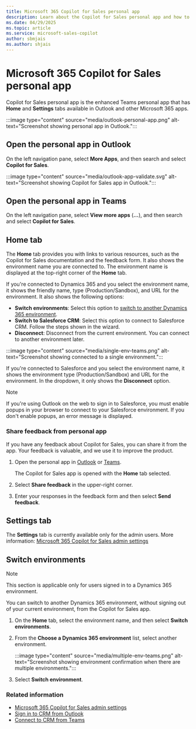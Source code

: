 ```yaml
---
title: Microsoft 365 Copilot for Sales personal app
description: Learn about the Copilot for Sales personal app and how to share feedback from the app.
ms.date: 04/29/2025
ms.topic: article
ms.service: microsoft-sales-copilot
author: sbmjais
ms.author: shjais
---
```


# Microsoft 365 Copilot for Sales personal app

Copilot for Sales personal app is the enhanced Teams personal app that has **Home** and **Settings** tabs available in Outlook and other Microsoft 365 apps. 

:::image type="content" source="media/outlook-personal-app.png" alt-text="Screenshot showing personal app in Outlook."::: 

## Open the personal app in Outlook

On the left navigation pane, select **More Apps**, and then search and select **Copilot for Sales**. 

:::image type="content" source="media/outlook-app-validate.svg" alt-text="Screenshot showing Copilot for Sales app in Outlook.":::

## Open the personal app in Teams

On the left navigation pane, select **View more apps** (**...**), and then search and select **Copilot for Sales**.

## Home tab

The **Home** tab provides you with links to various resources, such as the Copilot for Sales documentation and the feedback form. It also shows the environment name you are connected to. The environment name is displayed at the top-right corner of the **Home** tab.

If you're connected to Dynamics 365 and you select the environment name, it shows the friendly name, type (Production/Sandbox), and URL for the environment. It also shows the following options:

- **Switch environments**: Select this option to [switch to another Dynamics 365 environment](#switch-environments).
- **Switch to Salesforce CRM**: Select this option to connect to Salesforce CRM. Follow the steps shown in the wizard.
- **Disconnect**: Disconnect from the current environment. You can connect to another environment later.

:::image type="content" source="media/single-env-teams.png" alt-text="Screenshot showing connected to a single environment.":::

If you're connected to Salesforce and you select the environment name, it shows the environment type (Production/Sandbox) and URL for the environment. In the dropdown, it only shows the **Disconnect** option.

> [!NOTE]
> If you're using Outlook on the web to sign in to Salesforce, you must enable popups in your browser to connect to your Salesforce environment. If you don't enable popups, an error message is displayed.

### Share feedback from personal app

If you have any feedback about Copilot for Sales, you can share it from the app. Your feedback is valuable, and we use it to improve the product.

1. Open the personal app in [Outlook](#open-the-personal-app-in-outlook) or [Teams](#open-the-personal-app-in-teams).

    The Copilot for Sales app is opened with the **Home** tab selected.

1. Select **Share feedback** in the upper-right corner.

1. Enter your responses in the feedback form and then select **Send feedback**.

## Settings tab

The **Settings** tab is currently available only for the admin users. More information: [Microsoft 365 Copilot for Sales admin settings](administrator-settings-for-viva-sales.md)

## Switch environments

> [!NOTE]
> This section is applicable only for users signed in to a Dynamics 365 environment.

You can switch to another Dynamics 365 environment, without signing out of your current environment, from the Copilot for Sales app. 

1. On the **Home** tab, select the environment name, and then select **Switch environments**. 

2. From the **Choose a Dynamics 365 environment** list, select another environment.

    :::image type="content" source="media/multiple-env-teams.png" alt-text="Screenshot showing environment confirmation when there are multiple environments.":::

3. Select **Switch environment**.

### Related information

- [Microsoft 365 Copilot for Sales admin settings](administrator-settings-for-viva-sales.md)
- [Sign in to CRM from Outlook](sign-in-crm-outlook.md)
- [Connect to CRM from Teams](sign-in-crm-teams.md)
